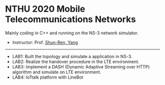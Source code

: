 # NTHU 2020 Mobile Telecommunications Networks
Mainly coding in C++ and running on the NS-3 network simulator.
- Instructor: Prof. [Shun-Ren, Yang](https://www.cs.nthu.edu.tw/~sryang/)

---

- LAB1: Built the topology and simulate a application in NS-3.
- LAB2: Realize the handover procedure in the LTE environment.
- LAB3: Implement a DASH (Dynamic Adaptive Streaming over HTTP) algorithm and simulate on LTE environment.
- LAB4: IoTtalk platform with LineBot